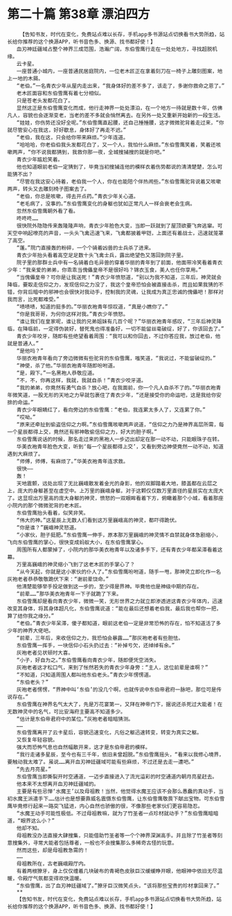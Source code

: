 # 第二十篇 第38章 漂泊四方
        【告知书友，时代在变化，免费站点难以长存，手机app多书源站点切换看书大势所趋，站长给你推荐的这个换源APP，听书音色多、换源、找书都好使！】
       血刃神廷疆域占整个神界三成范围，浩瀚广阔，东伯雪鹰行走在一处处地方，寻找超脱机缘。
       云卡星。
       一座普通小城内，一座普通民居庭院内，一位老木匠正在拿着刻刀在一椅子上雕刻图案，地上一地的木屑。
       “老伯。”一名青衣少年从屋内走出来，“我身体好的差不多了，该走了，多谢你救命之恩了。”
       老木匠面容和东伯雪鹰有着七分相似。
       只是苍老头发都花白了。
       显然这正是东伯雪鹰变化而成，他行走神界一处处漂泊，在一个地方一待就是数十年，仿佛凡人，容貌也会逐渐变老，当老的差不多就会悄然离去。在另外一处又重新开始新的一段生活。
       “娃娃，你伤势还没好全呢。”东伯雪鹰直起腰，还自己捶捶腰，这才微微驼背着走过来，“你就尽管安心在我这，好好歇息，身体好了再走不迟。”
       “老伯，我在这，只会给你带来麻烦。”少年连道。
       “哈哈哈，你老伯伯我头发都花白了，又一个人，我怕什么麻烦。”东伯雪鹰笑着，笑着还咳嗽两声，“你不说我都猜到，我救你那一夜，全城搜捕搜的就是你吧。”
       青衣少年尴尬笑着。
       他也知道眼前老伯一定猜到了，毕竟当初搜捕连他的模样衣着伤势都说的清清楚楚，怎么可能猜不出？
       “尽管在我这安心待着，老伯我一个人，你在也能陪个伴热闹些。”东伯雪鹰驼背说着又咳嗽两声，转头又去雕刻椅子图案去了。
       “老伯，你总是咳嗽，得去开点药。”青衣少年关心道。
       “老毛病了，没事的。”东伯雪鹰变化的身躯也犹如正常凡人一样会衰老会生病。
       忽然东伯雪鹰朝外看了看。
       咚咚咚……
       很快院外隐隐传来轰隆隆声响，青衣少年脸色大变，当即一跃就到了屋顶欲要飞奔逃窜。可天空中响起嘹亮的声音，一头头飞禽迅速飞来，飞禽都披着甲铠，上面还有着战士，迅速就笼罩了高空。
       “蓬。”院门直接轰的粉碎，一个个骑着凶兽的士兵杀了进来。
       青衣少年抬头看着高空足足数十头飞禽士兵，露出绝望色又落回到院子里。
       院子里的那群士兵中有一名骑着白毛异兽的穿着华丽的青年到了前面，他面带冷笑看着青衣少年：“我亲爱的弟弟，你乖乖当傀儡皇帝不是很好吗？锦衣玉食，美人也任你享用。”
       “当傀儡皇帝？可你是让我送死！”青衣少年愤怒道，“别以为我不知道，三年后，神灵就会降临，要取走信仰之力，发现信仰之力没了，我这个皇帝恐怕会被直接击杀，而且如果我猜的不错，你背后暗中的邪神也会很快对我动手，控制我的灵魂，让我成为真正忠诚的傀儡吧！那样对我而言，比死都难受。”
       “啧啧啧，知道的挺多的。”华丽衣袍青年惊叹道，“真是小瞧你了。”
       “你是我哥哥，为何你这样对我。”青衣少年愤怒。
       “谁让我们在皇家呢，谁让我的兄弟姐妹有几百个呢？”华丽衣袍青年感叹，“三年后神灵降临，在降临前，一定得伪装好，替死鬼也得准备好，一切不能留丝毫破绽，好了，你该回去了。”
       青衣少年咬牙，随即有些绝望看着周围：“我可以和你回去，不过你答应我，放过老伯，他就是普通人。”
       “是他吗？”
       华丽衣袍青年看向了旁边微微有些驼背的东伯雪鹰，嗤笑道，“我说过，不能留破绽的。”
       “神使，杀了他。”华丽衣袍青年随即吩咐道。
       “是，殿下。”一名黑袍人恭敬应道。
       “不，不，你再这样，我就，我就自杀！”青衣少咬牙道。
       “我的弟弟，你竟然有勇气自杀？放心吧，在我面前，你一个凡人自杀不了的。”华丽衣袍青年微笑道，一股无形的天地之力早就包裹住了青衣少年，“还是接受你的命运吧，这是我给你安排的命运。”
       青衣少年眼睛红了，看向旁边的东伯雪鹰：“老伯，我连累太多人了，又连累了你。”
       “哎呦。”
       “原来还牵扯到偷盗信仰之力啊。”东伯雪鹰咳嗽两声说道，“信仰之力乃是神界高层所需，每一个星辰都得上交，竟然还有邪神敢偷信仰之力，好大的胆子啊。”
       东伯雪鹰说话的时候，那名走过来的黑袍人一步迈出却定在那一动不动，只能眼珠子在转。
       华美衣袍青年脸色大变，听到‘每一个星辰都得上交’，又看到旁边神使竟然一动不动，知道遇到大麻烦了。
       “师傅，师傅，有麻烦了。”华美衣袍青年连求救。
       很快——
       轰！
       天地震颤，远处出现了无比巍峨散发着金光的身影，他的双脚踏着大地，膝盖都在云层之上，庞大的身躯甚至在虚空中。上万里的巍峨身躯，对于这颗仅仅数万里直径的星辰实在太庞大了。这显现出万里高的庞大身躯的神灵，愤怒的一双眼眸看着下方，俯瞰着那个小城，看着那座小院内的那个微微驼背的老木匠。
       东伯雪鹰抬头看着，似笑非笑。
       “伟大的神。”这星辰上无数人们看到这万里巍峨高的神灵，都吓得跪伏。
       “你是谁？”巍峨神灵怒道。
       “小家伙，胆子挺肥。”东伯雪鹰一伸手，原本那万里巍峨的神灵情不自禁就身体急剧缩小，飞向东伯雪鹰的掌心，很快变成蚂蚁大小，在东伯雪鹰掌心。
       周围所有人都蒙掉了，小院内的那华美衣袍青年以及诸多手下，还有青衣少年都呆滞看着这幕。
       万里高巍峨的神灵缩小飞到了这老木匠的手掌心了？
       “从今天起，你就是这小家伙的仆人了。”东伯雪鹰吩咐道，随手一甩，那神灵立即化作一名灰袍老者恭恭敬敬跪伏下来：“谢前辈饶命。”
       他清楚能够举手投足做到这一步的，至少得是界神。毕竟他也是神级中期的存在。
       “前辈……”那华美衣袍青年一下子就跪了下来。
       东伯雪鹰却是看向青衣少年，微微一笑，无形世界之力就立即渗透进这青衣少年体内，迅速改变其身体，将其身体超凡化，东伯雪鹰说道：“能在最后还想着老伯我，最后我也帮你一把，算了结你我之缘分。”
       “老伯。”青衣少年呆滞，傻子都知道，眼前这老伯一定是非常恐怖的存在，怕不知道活了多少年的神界大佬吧。
       “前辈，三年后，来收信仰之力，我恐怕会暴露……”那灰袍老者有些胆怯。
       东伯雪鹰一挥手，一块信仰小石头扔过去：“补掉亏欠，还绰绰有余。”
       灰袍老者见状顿时大喜。
       “小子，好自为之。”东伯雪鹰看向青衣少年，随即便凭空消失。
       灰袍老者这才松口气，来到了怅然若失的青衣少年身旁：“主人，这位前辈是谁啊？”
       “不知道，只知道周围人都叫他东伯老头。”青衣少年愣愣道。
       “东伯老头？”
       灰袍老者愣愣，“界神中叫‘东伯’的没几个啊，也就传说中东伯帝君府一脉吧，那位可是传说存在。”
       东伯雪鹰在神界名气太大了，先是万花宴第一，又拜在神帝门下，据说还杀死过大能者！在无数神灵中的名气，可比安海府主要高不知道多少。
       “估计是东伯帝君府中的某位。”灰袍老者暗暗猜测。
       ……
       东伯雪鹰离开了云卡星后，容貌迅速变化，凡俗之躯迅速转变，转变为真实之躯。
       又恢复年轻容貌。
       强大而恐怖气息也自然幅散开来，这才是东伯帝君的模样。
       “我行走诸多星辰，至今也有三千年，依旧未曾超脱。”东伯雪鹰摇头，“看来以我修心境界，要触动我太难了。虽说……离开血刃神廷疆域可能有些麻烦，不过还是去走一遭吧。”
       “先去月亮星。”
       东伯雪鹰当即撕裂开时空通道，一迈步直接进入了流光溢彩的时空通道内朝月亮星赶去。
       他本来不太想离开血刃神廷疆域的。
       主要是有些忌惮‘水魔王’以及母祖教！当然，他觉得水魔王应该不会那么愚蠢的真动手，当初水魔王派遣手下……估计也是想要靠威名震慑东伯雪鹰，让东伯雪鹰敬畏下献出宝物。可东伯雪鹰毕竟修行起来一路突飞猛进，内心自然也骄傲的很，不像那些老家伙们更容易隐忍。
       “水魔王动手可能性极低。不过母祖教嘛，就为了竹圣者一点珍材就动手？”东伯雪鹰暗暗道，“眼界这么小？”
       他却不知。
       母祖教没办法直接大肆搜集，只能借助竹圣者等一个个神界深渊高手。并且除了竹圣者等刻意搜集外，寻常大能者包括尊者，一般也不会搜集那么多稀奇古怪的玩意。
       然而这些，却是母祖教急需的！
       ……
       母祖教所在，古老巍峨殿厅内。
       有着两根獠牙，身上仅仅缠着几块破布的青褐色皮肤巨汉缓缓睁开眼，他眼神中依旧无尽温暖，令殿厅气氛都变得欢快温暖。
       “东伯雪鹰，出了血刃神廷疆域了。”獠牙巨汉微笑点头，“该将那些宝贵的珍材拿回来了。”
       **
       【告知书友，时代在变化，免费站点难以长存，手机app多书源站点切换看书大势所趋，站长给你推荐的这个换源APP，听书音色多、换源、找书都好使！】